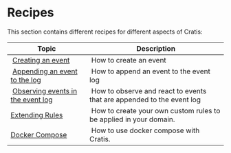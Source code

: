 # Recipes

This section contains different recipes for different aspects of Cratis:

| Topic | Description |
| ----- | ----------- |
| [Creating an event](./creating-an-event.md) | How to create an event |
| [Appending an event to the log](./appending-an-event-to-event-log.md) | How to append an event to the event log |
| [Observing events in the event log](./observing-events-in-event-log.md) | How to observe and react to events that are appended to the event log |
| [Extending Rules](./rules/extending-rules.md) | How to create your own custom rules to be applied in your domain. |
| [Docker Compose](./docker-compose.md) | How to use docker compose with Cratis. |

